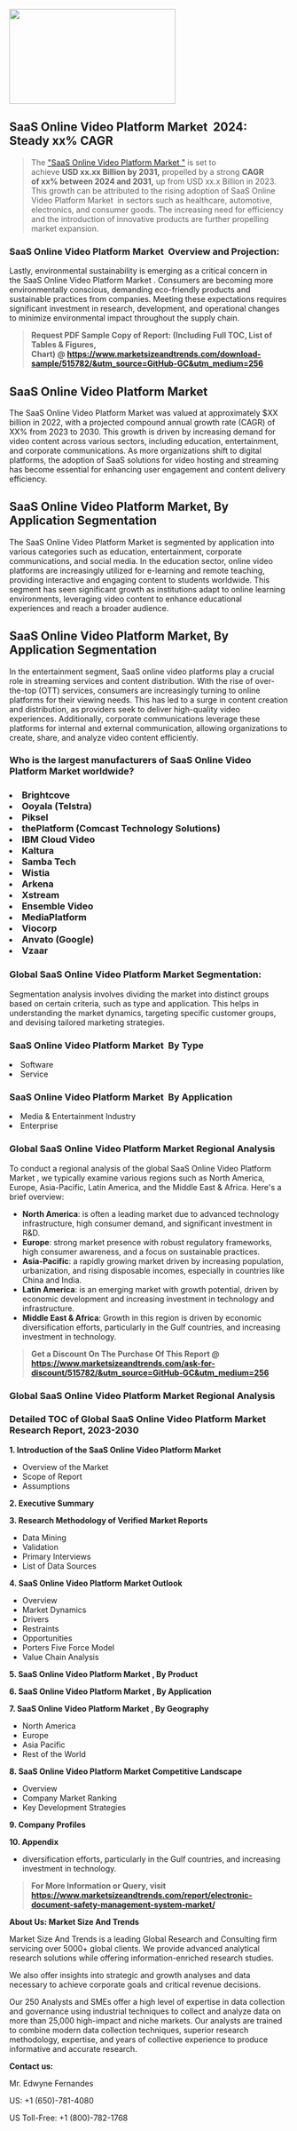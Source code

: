 <p><img class="alignnone size-medium wp-image-20088" src="https://ffe5etoiles.com/wp-content/uploads/2024/12/MST1-300x171.png" alt="" width="300" height="171" /></p><h2 id="ember46" class="ember-view reader-text-block__heading-2">SaaS Online Video Platform Market &nbsp;2024: Steady&nbsp;xx% CAGR</h2><blockquote id="ember47" class="ember-view reader-text-block__blockquote">The&nbsp;<a class="app-aware-link " href="https://www.marketsizeandtrends.com/download-sample/515782/&utm_source=GitHub-GC&utm_medium=256" target="_blank" data-test-app-aware-link="">"SaaS Online Video Platform Market "</a>&nbsp;is set to achieve&nbsp;<strong>USD&nbsp;xx.xx&nbsp;Billion by 2031,</strong>&nbsp;propelled by a strong&nbsp;<strong>CAGR of&nbsp;xx% between 2024 and 2031,</strong>&nbsp;up from USD xx.x Billion in 2023. This growth can be attributed to the rising adoption of&nbsp;SaaS Online Video Platform Market &nbsp;in sectors such as healthcare, automotive, electronics, and consumer goods. The increasing need for efficiency and the introduction of innovative products are further propelling market expansion.</blockquote><h3 id="ember48" class="ember-view reader-text-block__heading-3">SaaS Online Video Platform Market &nbsp;Overview and Projection:</h3><p id="ember49" class="ember-view reader-text-block__paragraph">Lastly, environmental sustainability is emerging as a critical concern in the&nbsp;SaaS Online Video Platform Market . Consumers are becoming more environmentally conscious, demanding eco-friendly products and sustainable practices from companies. Meeting these expectations requires significant investment in research, development, and operational changes to minimize environmental impact throughout the supply chain.</p><blockquote id="ember50" class="ember-view reader-text-block__blockquote"><strong>Request PDF Sample Copy of Report: (Including Full TOC, List of Tables &amp; Figures, Chart)&nbsp;@&nbsp;<strong><a href="https://www.marketsizeandtrends.com/download-sample/515782/&utm_source=GitHub-GC&utm_medium=256" target="_blank">https://www.marketsizeandtrends.com/download-sample/515782/&utm_source=GitHub-GC&utm_medium=256</a></strong></strong></blockquote><h3 class=""> <h2>SaaS Online Video Platform Market</h2><p>The SaaS Online Video Platform Market was valued at approximately $XX billion in 2022, with a projected compound annual growth rate (CAGR) of XX% from 2023 to 2030. This growth is driven by increasing demand for video content across various sectors, including education, entertainment, and corporate communications. As more organizations shift to digital platforms, the adoption of SaaS solutions for video hosting and streaming has become essential for enhancing user engagement and content delivery efficiency.</p><h2>SaaS Online Video Platform Market, By Application Segmentation</h2><p>The SaaS Online Video Platform Market is segmented by application into various categories such as education, entertainment, corporate communications, and social media. In the education sector, online video platforms are increasingly utilized for e-learning and remote teaching, providing interactive and engaging content to students worldwide. This segment has seen significant growth as institutions adapt to online learning environments, leveraging video content to enhance educational experiences and reach a broader audience.</p><h2>SaaS Online Video Platform Market, By Application Segmentation</h2><p>In the entertainment segment, SaaS online video platforms play a crucial role in streaming services and content distribution. With the rise of over-the-top (OTT) services, consumers are increasingly turning to online platforms for their viewing needs. This has led to a surge in content creation and distribution, as providers seek to deliver high-quality video experiences. Additionally, corporate communications leverage these platforms for internal and external communication, allowing organizations to create, share, and analyze video content efficiently.</p></h3><h3 id="" class="">Who is the largest manufacturers of&nbsp;SaaS Online Video Platform Market worldwide?</h3><h3 class=""></Li><Li>Brightcove</Li><Li> Ooyala (Telstra)</Li><Li> Piksel</Li><Li> thePlatform (Comcast Technology Solutions)</Li><Li> IBM Cloud Video</Li><Li> Kaltura</Li><Li> Samba Tech</Li><Li> Wistia</Li><Li> Arkena</Li><Li> Xstream</Li><Li> Ensemble Video</Li><Li> MediaPlatform</Li><Li> Viocorp</Li><Li> Anvato (Google)</Li><Li> Vzaar</h3><h3 id="ember53" class="ember-view reader-text-block__heading-3">Global&nbsp;SaaS Online Video Platform Market Segmentation:</h3><p id="ember54" class="ember-view reader-text-block__paragraph">Segmentation analysis involves dividing the market into distinct groups based on certain criteria, such as type and application. This helps in understanding the market dynamics, targeting specific customer groups, and devising tailored marketing strategies.</p><h3 id="" class="">SaaS Online Video Platform Market &nbsp;By Type</h3><p></Li><Li>Software</Li><Li> Service</p><h3 id="" class="">SaaS Online Video Platform Market &nbsp;By Application</h3><p class=""></Li><Li>Media & Entertainment Industry</Li><Li> Enterprise</p><h3 id="ember62" class="ember-view reader-text-block__heading-3">Global SaaS Online Video Platform Market Regional Analysis</h3><p id="ember63" class="ember-view reader-text-block__paragraph">To conduct a regional analysis of the global SaaS Online Video Platform Market , we typically examine various regions such as North America, Europe, Asia-Pacific, Latin America, and the Middle East &amp; Africa. Here's a brief overview:</p><ul><li><strong>North America</strong>: is often a leading market due to advanced technology infrastructure, high consumer demand, and significant investment in R&amp;D.</li><li><strong>Europe</strong>: strong market presence with robust regulatory frameworks, high consumer awareness, and a focus on sustainable practices.</li><li><strong>Asia-Pacific</strong>: a rapidly growing market driven by increasing population, urbanization, and rising disposable incomes, especially in countries like China and India.</li><li><strong>Latin America</strong>: is an emerging market with growth potential, driven by economic development and increasing investment in technology and infrastructure.</li><li><strong>Middle East &amp; Africa</strong>: Growth in this region is driven by economic diversification efforts, particularly in the Gulf countries, and increasing investment in technology.</li></ul><blockquote id="ember61" class="ember-view reader-text-block__blockquote"><strong>Get a Discount On The Purchase Of This Report @ <strong><a href="https://html-cleaner.com/" target="">https://www.marketsizeandtrends.com/ask-for-discount/515782/&utm_source=GitHub-GC&utm_medium=256</a></strong></strong></blockquote><h3 id="ember62" class="ember-view reader-text-block__heading-3">Global SaaS Online Video Platform Market Regional Analysis</h3><h3 id="" class="">Detailed TOC of Global SaaS Online Video Platform Market Research Report, 2023-2030</h3><p id="" class=""><strong>1. Introduction of the SaaS Online Video Platform Market </strong></p><ul><li>Overview of the Market</li><li>Scope of Report</li><li>Assumptions</li></ul><p id="" class=""><strong>2. Executive Summary</strong></p><p id="" class=""><strong>3. Research Methodology of Verified Market Reports</strong></p><ul><li>Data Mining</li><li>Validation</li><li>Primary Interviews</li><li>List of Data Sources</li></ul><p id="" class=""><strong>4. SaaS Online Video Platform Market Outlook</strong></p><ul><li>Overview</li><li>Market Dynamics</li><li>Drivers</li><li>Restraints</li><li>Opportunities</li><li>Porters Five Force Model</li><li>Value Chain Analysis</li></ul><p id="" class=""><strong>5. SaaS Online Video Platform Market , By Product</strong></p><p id="" class=""><strong>6. SaaS Online Video Platform Market , By Application</strong></p><p id="" class=""><strong>7. SaaS Online Video Platform Market , By Geography</strong></p><ul><li>North America</li><li>Europe</li><li>Asia Pacific</li><li>Rest of the World</li></ul><p id="" class=""><strong>8. SaaS Online Video Platform Market Competitive Landscape</strong></p><ul><li>Overview</li><li>Company Market Ranking</li><li>Key Development Strategies</li></ul><p id="" class=""><strong>9. Company Profiles</strong></p><p id="" class=""><strong>10. Appendix</strong></p><ul><li>diversification efforts, particularly in the Gulf countries, and increasing investment in technology.</li></ul><blockquote id="ember65" class="ember-view reader-text-block__blockquote"><strong>For More Information or Query, visit <strong><strong><a href="https://html-cleaner.com/" target="">https://www.marketsizeandtrends.com/report/electronic-document-safety-management-system-market/</a></strong></strong></strong></blockquote><p id="" class=""><strong>About Us: Market Size And Trends</strong></p><p id="" class="">Market Size And Trends is a leading Global Research and Consulting firm servicing over 5000+ global clients. We provide advanced analytical research solutions while offering information-enriched research studies.</p><p id="" class="">We also offer insights into strategic and growth analyses and data necessary to achieve corporate goals and critical revenue decisions.</p><p id="" class="">Our 250 Analysts and SMEs offer a high level of expertise in data collection and governance using industrial techniques to collect and analyze data on more than 25,000 high-impact and niche markets. Our analysts are trained to combine modern data collection techniques, superior research methodology, expertise, and years of collective experience to produce informative and accurate research.</p><p id="" class=""><strong>Contact us:</strong></p><p id="" class="">Mr. Edwyne Fernandes</p><p id="" class="">US: +1 (650)-781-4080</p><p id="" class="">US Toll-Free: +1 (800)-782-1768</p>
